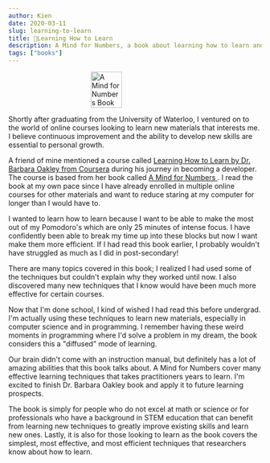 ```yaml
---
author: Kien
date: 2020-03-11
slug: learning-to-learn
title: 📝Learning How to Learn
description: A Mind for Numbers, a book about learning how to learn and improving your ability to retain new concepts in any subject.
tags: ["books"]
---
```


<div style="display:flex; justify-content:center">
    <img
        style="width: 35%; height: auto"
        alt="A Mind for Numbers Book"
        src="https://i.gr-assets.com/images/S/compressed.photo.goodreads.com/books/1575009552l/18693655._SY475_.jpg"
    />
</div>

Shortly after graduating from the University of Waterloo, I ventured on to the world of online courses looking to learn new materials that interests me. I believe continuous improvement and the ability to develop new skills are essential to personal growth.

A friend of mine mentioned a course called <a href="https://www.coursera.org/learn/learning-how-to-learn" target="_blank">Learning How to Learn by Dr. Barbara Oakley from Coursera</a> during his journey in becoming a developer. The course is based from her book called <a href="https://www.goodreads.com/book/show/18693655-a-mind-for-numbers" target="_blank">A Mind for Numbers </a>. I read the book at my own pace since I have already enrolled in multiple online courses for other materials and want to reduce staring at my computer for longer than I would have to.

I wanted to learn how to learn because I want to be able to make the most out of my Pomodoro's which are only 25 minutes of intense focus. I have confidently been able to break my time up into these blocks but now I want make them more efficient. If I had read this book earlier, I probably wouldn't have struggled as much as I did in post-secondary!

There are many topics covered in this book; I realized I had used some of the techniques but couldn't explain why they worked until now. I also discovered many new techniques that I know would have been much more effective for certain courses.

Now that I'm done school, I kind of wished I had read this before undergrad. I'm actually using these techniques to learn new materials, especially in computer science and in programming. I remember having these weird moments in programming where I'd solve a problem in my dream, the book considers this a "diffused" mode of learning.

Our brain didn't come with an instruction manual, but definitely has a lot of amazing abilities that this book talks about. A Mind for Numbers cover many effective learning techniques that takes practitioners years to learn. I'm excited to finish Dr. Barbara Oakley book and apply it to future learning prospects.

The book is simply for people who do not excel at math or science or for professionals who have a background in STEM education that can benefit from learning new techniques to greatly improve existing skills and learn new ones. Lastly, it is also for those looking to learn as the book covers the simplest, most effective, and most efficient techniques that researchers know about how to learn.
